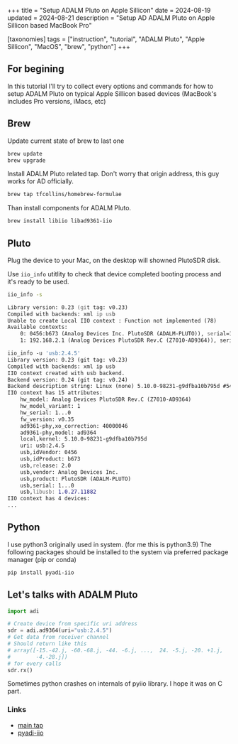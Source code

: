 +++
title = "Setup ADALM Pluto on Apple Sillicon"
date = 2024-08-19
updated = 2024-08-21
description = "Setup AD ADALM Pluto on Apple Sillicon based MacBook Pro"

[taxonomies]
tags = ["instruction", "tutorial", "ADALM Pluto", "Apple Sillicon", "MacOS", "brew", "python"]
+++

## For begining

In this tutorial I'll try to collect every options and commands for how to setup ADALM Pluto on typical Apple Sillicon based devices (MacBook's includes Pro versions, iMacs, etc)

## Brew

Update current state of brew to last one

```zsh
brew update
brew upgrade
```

Install ADALM Pluto related tap. Don't worry that origin address, this guy works for AD officially.

```zsh
brew tap tfcollins/homebrew-formulae
```

Than install components for ADALM Pluto.

```zsh
brew install libiio libad9361-iio
```

## Pluto

Plug the device to your Mac, on the desktop will showned PlutoSDR disk.

Use `iio_info` utitlity to check that device completed booting  process and it's ready to be used.

```zsh
iio_info -s

Library version: 0.23 (git tag: v0.23)
Compiled with backends: xml ip usb
Unable to create Local IIO context : Function not implemented (78)
Available contexts:
	0: 0456:b673 (Analog Devices Inc. PlutoSDR (ADALM-PLUTO)), serial=1...0 [usb:2.4.5]
	1: 192.168.2.1 (Analog Devices PlutoSDR Rev.C (Z7010-AD9364)), serial=1...0 [ip:pluto.local.]

iio_info -u 'usb:2.4.5'
Library version: 0.23 (git tag: v0.23)
Compiled with backends: xml ip usb
IIO context created with usb backend.
Backend version: 0.24 (git tag: v0.24)
Backend description string: Linux (none) 5.10.0-98231-g9dfba10b795d #54 SMP PREEMPT Mon Jul 11 14:38:48 CEST 2022 armv7l
IIO context has 15 attributes:
	hw_model: Analog Devices PlutoSDR Rev.C (Z7010-AD9364)
	hw_model_variant: 1
	hw_serial: 1...0
	fw_version: v0.35
	ad9361-phy,xo_correction: 40000046
	ad9361-phy,model: ad9364
	local,kernel: 5.10.0-98231-g9dfba10b795d
	uri: usb:2.4.5
	usb,idVendor: 0456
	usb,idProduct: b673
	usb,release: 2.0
	usb,vendor: Analog Devices Inc.
	usb,product: PlutoSDR (ADALM-PLUTO)
	usb,serial: 1...0
	usb,libusb: 1.0.27.11882
IIO context has 4 devices:
...
```

## Python

I use python3 originally used in system. (for me this is python3.9)
The following packages should be installed to the system via preferred package manager (pip or conda)

```zsh
pip install pyadi-iio
```

## Let's talks with ADALM Pluto

```python
import adi

# Create device from specific uri address
sdr = adi.ad9364(uri="usb:2.4.5")
# Get data from receiver channel
# Should return like this
# array([-15.-42.j, -60.-68.j, -44. -6.j, ...,  24. -5.j, -20. +1.j,
#        -4.-28.j])
# for every calls 
sdr.rx()
```

Sometimes python crashes on internals of pyiio library. I hope it was on C part.


### Links

- [main tap](https://github.com/tfcollins/homebrew-formulae)
- [pyadi-iio](https://github.com/analogdevicesinc/pyadi-iio)
